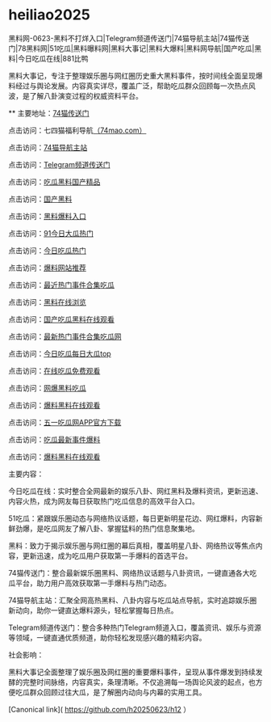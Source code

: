 # heiliao2025
黑料网-0623-黑料不打烊入口|Telegram频道传送门|74猫导航主站|74猫传送门|78黑料网|51吃瓜|黑料曝料网|黑料大事记|黑料大爆料|黑料网导航|国产吃瓜|黑料|今日吃瓜在线|881比鸭

黑料大事记，专注于整理娱乐圈与网红圈历史重大黑料事件，按时间线全面呈现爆料经过与舆论发展。内容真实详尽，覆盖广泛，帮助吃瓜群众回顾每一次热点风波，是了解八卦演变过程的权威资料平台。

** 主要地址：<a href="https://74mao.com/">74猫传送门</a>

点击访问：七四猫福利导航<a href="https://74mao.com/">（74mao.com）</a>

点击访问：<a href="https://74mao.com/">74猫导航主站</a>

点击访问：<a href="https://74mao.com/">Telegram频道传送门</a>

点击访问：<a href="https://hl382.pages.dev/">吃瓜黑料国产精品</a>

点击访问：<a href="https://hl456.pages.dev/">国产黑料</a>

点击访问：<a href="https://hl415.pages.dev/">黑料爆料入口</a>

点击访问：<a href="https://hl413.pages.dev/">91今日大瓜热门</a>

点击访问：<a href="https://hl375.pages.dev/">今日吃瓜热门</a>

点击访问：<a href="https://hl427.pages.dev/">爆料网站推荐</a>

点击访问：<a href="https://hl344.pages.dev/">最近热门事件合集吃瓜</a>

点击访问：<a href="https://hl438.pages.dev/">黑料在线浏览</a>

点击访问：<a href="https://hl407.pages.dev/">国产吃瓜黑料在线观看</a>

点击访问：<a href="https://hl431.pages.dev/">最新热门事件合集吃瓜网</a>

点击访问：<a href="https://hl982.pages.dev/">今日吃瓜每日大瓜top</a>

点击访问：<a href="https://hl438.pages.dev/">在线吃瓜免费观看</a>

点击访问：<a href="https://hl428.pages.dev/">网爆黑料吃瓜</a>

点击访问：<a href="https://hl451.pages.dev/">爆料黑料在线观看</a>

点击访问：<a href="https://hl454.pages.dev/">五一吃瓜网APP官方下载</a>

点击访问：<a href="https://hl453.pages.dev/">吃瓜最新事件爆料</a>

点击访问：<a href="https://hl458.pages.dev/">爆料黑料在线观看</a> 

主要内容：

今日吃瓜在线：实时整合全网最新的娱乐八卦、网红黑料及爆料资讯，更新迅速、内容火热，成为网友每日获取热门吃瓜信息的高效平台入口。

51吃瓜：紧跟娱乐圈动态与网络热议话题，每日更新明星花边、网红爆料，内容新鲜劲爆，是吃瓜网友了解八卦、掌握猛料的热门信息聚集地。

黑料：致力于揭示娱乐圈与网红圈的幕后真相，覆盖明星八卦、网络热议等焦点内容，更新迅速，成为吃瓜用户获取第一手爆料的首选平台。

74猫传送门：整合最新娱乐圈黑料、网络热议话题与八卦资讯，一键直通各大吃瓜平台，助力用户高效获取第一手爆料与热门动态。

74猫导航主站：汇聚全网高热黑料、八卦内容与吃瓜站点导航，实时追踪娱乐圈新动向，助你一键直达爆料源头，轻松掌握每日热点。

Telegram频道传送门：整合多种热门Telegram频道入口，覆盖资讯、娱乐与资源等领域，一键直通优质频道，助你轻松发现感兴趣的精彩内容。

社会影响：

黑料大事记全面整理了娱乐圈及网红圈的重要爆料事件，呈现从事件爆发到持续发酵的完整时间脉络，内容真实，条理清晰。不仅追溯每一场舆论风波的起点，也方便吃瓜群众回顾过往大瓜，是了解圈内动向与内幕的实用工具。

[Canonical link]( https://github.com/h20250623/h12 ）

